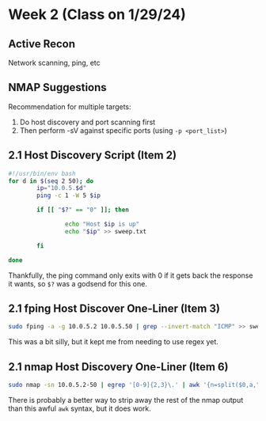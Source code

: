 # Week 2 (Class on 1/29/24)

## Active Recon
Network scanning, ping, etc

## NMAP Suggestions
Recommendation for multiple targets:
1. Do host discovery and port scanning first
2. Then perform -sV against specific ports (using `-p <port_list>`)

## 2.1 Host Discovery Script (Item 2)
```bash
#!/usr/bin/env bash
for d in $(seq 2 50); do
        ip="10.0.5.$d"
        ping -c 1 -W 5 $ip

        if [[ "$?" == "0" ]]; then

                echo "Host $ip is up"
                echo "$ip" >> sweep.txt

        fi

done
```
Thankfully, the ping command only exits with 0 if it gets back the response it wants, so `$?` was a godsend for this one.

## 2.1 fping Host Discover One-Liner (Item 3)
```bash
sudo fping -a -g 10.0.5.2 10.0.5.50 | grep --invert-match "ICMP" >> sweep2.txt
```
This was a bit silly, but it kept me from needing to use regex yet.

## 2.1 nmap Host Discovery One-Liner (Item 6)
```bash
sudo nmap -sn 10.0.5.2-50 | egrep '[0-9]{2,3}\.' | awk '{n=split($0,a," "); print a[n]}' >> sweep3.txt
```
There is probably a better way to strip away the rest of the nmap output than this awful `awk` syntax, but it does work.